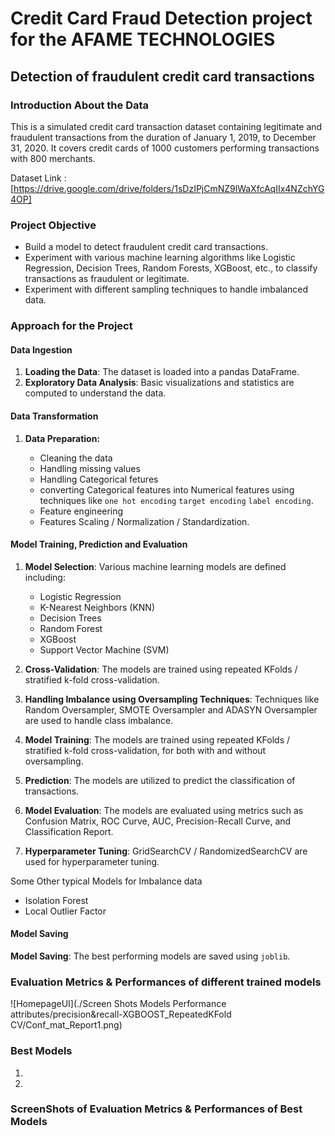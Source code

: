 # Credit Card Fraud Detection project for the AFAME TECHNOLOGIES

## Detection of fraudulent credit card transactions

### Introduction About the Data
This is a simulated credit card transaction dataset containing legitimate and fraudulent transactions from the duration of January 1, 2019, to December 31, 2020. It covers credit cards of 1000 customers performing transactions with 800 merchants.

Dataset Link :
[https://drive.google.com/drive/folders/1sDzIPjCmNZ9lWaXfcAqIIx4NZchYG4OP]

### Project Objective

- Build a model to detect fraudulent credit card transactions.
- Experiment with various machine learning algorithms like Logistic Regression, Decision Trees, Random Forests, XGBoost, etc., to classify transactions as fraudulent or legitimate.
- Experiment with different sampling techniques to handle imbalanced data.

### Approach for the Project

#### Data Ingestion

1. **Loading the Data**: The dataset is loaded into a pandas DataFrame.
2. **Exploratory Data Analysis**: Basic visualizations and statistics are computed to understand the data.

#### Data Transformation

1. **Data Preparation:**
   
   - Cleaning the data
   - Handling missing values
   - Handling Categorical fetures
   - converting Categorical features into Numerical features using techniques like `one hot encoding` `target encoding` `label encoding`.
   - Feature engineering
   - Features Scaling / Normalization / Standardization.

#### Model Training, Prediction and Evaluation

1. **Model Selection**: Various machine learning models are defined including:
   - Logistic Regression
   - K-Nearest Neighbors (KNN)
   - Decision Trees
   - Random Forest
   - XGBoost
   - Support Vector Machine (SVM)
     
2. **Cross-Validation**: The models are trained using repeated KFolds / stratified k-fold cross-validation.
3. **Handling Imbalance using Oversampling Techniques**: Techniques like Random Oversampler, SMOTE Oversampler and ADASYN Oversampler are used to handle class imbalance.
4. **Model Training**: The models are trained using repeated KFolds / stratified k-fold cross-validation, for both with and without oversampling.
5. **Prediction**: The models are utilized to predict the classification of transactions.
6. **Model Evaluation**: The models are evaluated using metrics such as Confusion Matrix, ROC Curve, AUC, Precision-Recall Curve, and Classification Report.
7. **Hyperparameter Tuning**: GridSearchCV / RandomizedSearchCV are used for hyperparameter tuning.

Some Other typical Models for Imbalance data
  - Isolation Forest
  - Local Outlier Factor

#### Model Saving
**Model Saving**: The best performing models are saved using `joblib`.


### Evaluation Metrics & Performances of different trained models

![HomepageUI](./Screen Shots Models Performance attributes/precision&recall-XGBOOST_RepeatedKFold CV/Conf_mat_Report1.png)


### Best Models
1.
2. 

### ScreenShots of Evaluation Metrics & Performances of Best Models

